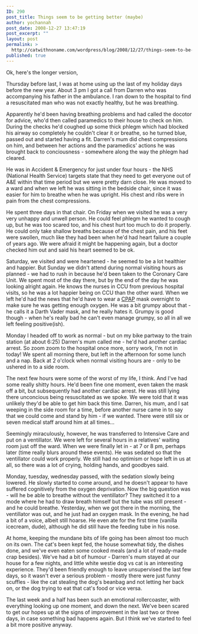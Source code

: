 ```yaml
---
ID: 290
post_title: Things seem to be getting better (maybe)
author: yochannah
post_date: 2008-12-27 13:47:19
post_excerpt: ""
layout: post
permalink: >
  http://catwithnoname.com/wordpress/blog/2008/12/27/things-seem-to-be-getting-better-maybe/
published: true
---
```

Ok, here's the longer version, 

Thursday before last, I was at home using up the last of my holiday days before the new year. About 3 pm I got a call from Darren who was accompanying his father in the ambulance. I ran down to the hospital to find a resuscitated man who was not exactly healthy, but he was breathing. 

Apparently he'd been having breathing problems and had called the docotor for advice, who'd then called paramedics to their house to check on him. During the checks he'd coughed up some thick phlegm which had blocked his airway so completely he couldn't clear it or breathe, so he turned blue, passed out and started having a fit. Darren's mum did chest compressions on him, and between her actions and the paramedics' actions he was brought back to conciousness - somewhere along the way the phlegm had cleared. 

He was in Accident & Emergency for just under four hours - the NHS (National Health Service) targets state that they need to get everyone out of A&E within that time period but we were pretty darn close. He was moved to a ward and when we left he was sitting in the bedside chair, since it was easier for him to breathe when he was upright. His chest and ribs were in pain from the chest compressions.

He spent three days in that chair. On Friday when we visited he was a very very unhappy and unwell person. He could feel phlegm he wanted to cough up, but he was too scared too, and his chest hurt too much to do it properly. He could only take shallow breaths because of the chest pain, and his feet were swollen, much like they had been when he'd had heart failure a couple of years ago. We were afraid it might be happening again, but a doctor checked him out and said his heart seemed to be ok.  

Saturday, we visited and were heartened - he seemed to be a lot healthier and happier. But Sunday we didn't attend during normal visiting hours as planned - we had to rush in because he'd been taken to the Coronary Care Unit. We spent most of the day there, but by the end of the day he was looking alright again. He knows the nurses in CCU from previous hospital visits, so he was a lot happier being on CCU than the other ward. When we left he'd had the news that he'd have to wear a <a href="http://en.wikipedia.org/wiki/Positive_airway_pressure">CPAP</a> mask overnight to make sure he was getting enough oxygen. He was a bit grumpy about that - he calls it a Darth Vader mask, and he really hates it. Grumpy is good though - when he's really bad he can't even manage grumpy, so all in all we left feeling positive(ish). 

Monday I headed off to work as normal - but on my bike partway to the train station (at about 6:25) Darren's mum called me - he'd had another cardiac arrest. So zoom zoom to the hospital once more, sorry work, I'm not in today! We spent all morning there, but left in the afternoon for some lunch and a nap. Back at 2 o'clock when normal visiting hours are - only to be ushered in to a side room. 

The next few hours were some of the worst of my life, I think. And I've had some really shitty hours. He'd been fine one moment, even taken the mask off a bit, but subsequently had another cardiac arrest. He was still lying there unconcious being resuscitated as we spoke. We were told that it was unlikely they'd be able to get him back this time. Darren, his mum, and I sat weeping in the side room for a time, before another nurse came in to say that we could come and stand by him - if we wanted. There were still six or seven medical staff around him at all times... 

Seemingly miraculously, however, he was transferred to Intensive Care and put on a ventillator. We were left for several hours in a relatives' waiting room just off the ward.  When we were finally let in - at 7 or 8 pm, perhaps later (time really blurs around these events). He was sedated so that the ventillator could work properly. We still had no optimism or hope left in us at all, so there was a lot of crying, holding hands, and goodbyes said. 

Monday, tuesday, wednesday passed, with the sedation slowly being lowered. He slowly started to come around, and he doesn't appear to have suffered cognitively from the oxygen deprivation. Now the big question was - will he be able to breathe without the ventillator? They switched it to a mode where he had to draw breath himself but the tube was still present - and he could breathe. Yesterday, when we got there in the morning, the ventillator was out, and he just had an oxygen mask. In the evening, he had a bit of a voice, albeit still hoarse. He even ate for the first time (vanilla icecream, dude), although he did still have the feeding tube in his nose. 

At home, keeping the mundane bits of life going has been almost too much on its own. The cat's been kept fed, the house somewhat tidy, the dishes done, and we've even eaten some cooked meals (and a lot of ready-made crap besides). We've had a bit of humour - Darren's mum stayed at our house for a few nights, and little white westie dog vs cat is an interesting experience. They'd been friendly enough to leave unsupervised the last few days, so it wasn't ever a serious problem - mostly there were just funny scuffles - like the cat stealing the dog's beanbag and not letting her back on, or the dog trying to eat that cat's food or vice versa. 

The last week and a half has been such an emotional rollercoaster, with everything looking up one moment, and down the next. We've been scared to get our hopes up at the signs of improvement in the last two or three days, in case something bad happens again. But I think we've started to feel a bit more positive anyway.